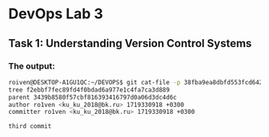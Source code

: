 # DevOps Lab 3
## Task 1: Understanding Version Control Systems
### The output:
```bash
roiven@DESKTOP-A1GU1QC:~/DEVOPS$ git cat-file -p 38fba9ea8dbfd553fcd642bb1b414ac8c4e21f24
tree f2ebbf7fec89fd4f0bdad6a977e1c4fa7ca3d889
parent 3439b8580f57cbf816393416797d0a06d3dc4d6c
author ro1ven <ku_ku_2018@bk.ru> 1719330918 +0300
committer ro1ven <ku_ku_2018@bk.ru> 1719330918 +0300

third commit
```
